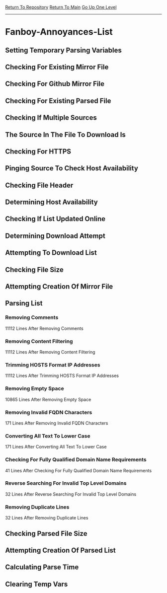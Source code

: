 [Return To Repository](https://github.com/deathbybandaid/piholeparser/)
[Return To Main](https://github.com/deathbybandaid/piholeparser/blob/master/RecentRunLogs/Mainlog.md)
[Go Up One Level](https://github.com/deathbybandaid/piholeparser/blob/master/RecentRunLogs/TopLevelScripts/30-Processing-External-Blacklists.md)
____________________________________
# Fanboy-Annoyances-List
## Setting Temporary Parsing Variables
## Checking For Existing Mirror File
## Checking For Github Mirror File
## Checking For Existing Parsed File
## Checking If Multiple Sources
## The Source In The File To Download Is
## Checking For HTTPS
## Pinging Source To Check Host Availability
## Checking File Header
## Determining Host Availability
## Checking If List Updated Online
## Determining Download Attempt
## Attempting To Download List
## Checking File Size
## Attempting Creation Of Mirror File
## Parsing List
### Removing Comments
11112 Lines After Removing Comments
### Removing Content Filtering
11112 Lines After Removing Content Filtering
### Trimming HOSTS Format IP Addresses
11112 Lines After Trimming HOSTS Format IP Addresses
### Removing Empty Space
10865 Lines After Removing Empty Space
### Removing Invalid FQDN Characters
171 Lines After Removing Invalid FQDN Characters
### Converting All Text To Lower Case
171 Lines After Converting All Text To Lower Case
### Checking For Fully Qualified Domain Name Requirements
41 Lines After Checking For Fully Qualified Domain Name Requirements
### Reverse Searching For Invalid Top Level Domains
32 Lines After Reverse Searching For Invalid Top Level Domains
### Removing Duplicate Lines
32 Lines After Removing Duplicate Lines
## Checking Parsed File Size
## Attempting Creation Of Parsed List
## Calculating Parse Time
## Clearing Temp Vars
